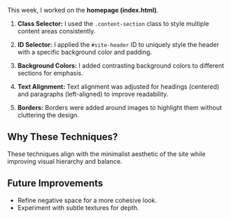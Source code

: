 This week, I worked on the **homepage (index.html)**.

1. **Class Selector:** 
   I used the `.content-section` class to style multiple content areas consistently.

2. **ID Selector:**
   I applied the `#site-header` ID to uniquely style the header with a specific background color and padding.

3. **Background Colors:** 
   I added contrasting background colors to different sections for emphasis.

4. **Text Alignment:** 
   Text alignment was adjusted for headings (centered) and paragraphs (left-aligned) to improve readability.

5. **Borders:**
   Borders were added around images to highlight them without cluttering the design.

## Why These Techniques?
These techniques align with the minimalist aesthetic of the site while improving visual hierarchy and balance.

## Future Improvements
- Refine negative space for a more cohesive look.
- Experiment with subtle textures for depth.

